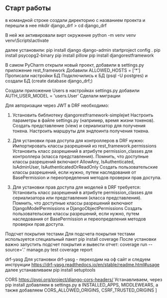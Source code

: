 ## Старт работы

в командной строке создали директорию с названием проекта и перешли в нее
mkdir django_drf > cd django_drf

В ней же активировали вирт окружение
python -m venv venv 
venv\Scripts\activate

далее установили:
pip install django
django-admin startproject config .
pip install psycopg2-binary
pip install pillow
pip install djangorestframework

В самом PyCharm открыли новый проект, добавили в settings.py приложение rest_framework
Добавили ALLOWED_HOSTS = ['*']
Прописали настройки БД
Подключились к БД (psql -U postgres) и создали БД (create database django_drf;)

Создали приложение Users
в настройках settings.py добавили AUTH_USER_MODEL = 'users.User'
Сделали миграции


Для авторизации через JWT в DRF необходимо:
1) Установить библиотеку djangorestframework-simplejwt 
Настроить параметры в файле settings.py (например, время жизни токенов).
Создать представление (view) и сериализатор для получения токена.
Настроить маршруты для эндпоинта получения токена.
 
2) Для установки прав доступа для контроллеров в DRF нужно:
Импортировать классы разрешений из rest_framework.permissions
Установить класс разрешений в атрибуте permission_classes для контроллера (класса представления).
Помнить, что доступные классы разрешений включают AllowAny, IsAuthenticated, IsAdminUser, IsAuthenticatedOrReadOnly
Создать пользовательские классы разрешений, если нужно, путем наследования от BasePermission и переопределения методов проверки прав доступа.

3) Для установки прав доступа для моделей в DRF требуется:
Установить класс разрешений в атрибуте permission_classes для сериализатора или представления (класса представления).
Помнить, что доступные классы разрешений включают DjangoModelPermissions и DjangoObjectPermissions
Создать пользовательские классы разрешений, если нужно, путем наследования от BasePermission и переопределения методов проверки прав доступа.


Подсчет покрытия тестами
Для подсчета покрытия тестами используется специальный пакет 
pip install coverage
После установки важно запустить подсчет покрытия и вывести отчет:
coverage run --source='.' manage.py test
coverage report

drf-yasg
Для установки drf-yasg - переходим на оф сайт и следуем инструкции
https://drf-yasg.readthedocs.io/en/stable/readme.html#usage
далее устанавливаем pip install setuptools

CORS
https://pypi.org/project/django-cors-headers/
Устанавливаем, через pip install
добавляем в settings.py в INSTALLED_APPS, MIDDLEWEARS, а также добавляем CORS_ALLOWED_ORIGINS, CSRF_TRUSTED_ORIGINS
]
